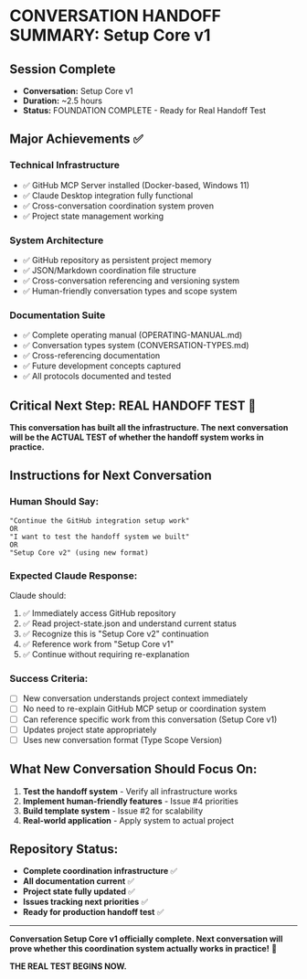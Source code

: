 # CONVERSATION HANDOFF SUMMARY: Setup Core v1

## Session Complete
- **Conversation:** Setup Core v1
- **Duration:** ~2.5 hours
- **Status:** FOUNDATION COMPLETE - Ready for Real Handoff Test

## Major Achievements ✅

### Technical Infrastructure
- ✅ GitHub MCP Server installed (Docker-based, Windows 11)
- ✅ Claude Desktop integration fully functional
- ✅ Cross-conversation coordination system proven
- ✅ Project state management working

### System Architecture  
- ✅ GitHub repository as persistent project memory
- ✅ JSON/Markdown coordination file structure
- ✅ Cross-conversation referencing and versioning system
- ✅ Human-friendly conversation types and scope system

### Documentation Suite
- ✅ Complete operating manual (OPERATING-MANUAL.md)
- ✅ Conversation types system (CONVERSATION-TYPES.md) 
- ✅ Cross-referencing documentation
- ✅ Future development concepts captured
- ✅ All protocols documented and tested

## Critical Next Step: REAL HANDOFF TEST 🎯

**This conversation has built all the infrastructure. The next conversation will be the ACTUAL TEST of whether the handoff system works in practice.**

## Instructions for Next Conversation

### Human Should Say:
```
"Continue the GitHub integration setup work"
OR
"I want to test the handoff system we built" 
OR
"Setup Core v2" (using new format)
```

### Expected Claude Response:
Claude should:
1. ✅ Immediately access GitHub repository
2. ✅ Read project-state.json and understand current status  
3. ✅ Recognize this is "Setup Core v2" continuation
4. ✅ Reference work from "Setup Core v1" 
5. ✅ Continue without requiring re-explanation

### Success Criteria:
- [ ] New conversation understands project context immediately
- [ ] No need to re-explain GitHub MCP setup or coordination system
- [ ] Can reference specific work from this conversation (Setup Core v1)
- [ ] Updates project state appropriately
- [ ] Uses new conversation format (Type Scope Version)

## What New Conversation Should Focus On:
1. **Test the handoff system** - Verify all infrastructure works
2. **Implement human-friendly features** - Issue #4 priorities
3. **Build template system** - Issue #2 for scalability
4. **Real-world application** - Apply system to actual project

## Repository Status:
- **Complete coordination infrastructure** ✅
- **All documentation current** ✅  
- **Project state fully updated** ✅
- **Issues tracking next priorities** ✅
- **Ready for production handoff test** ✅

---

**Conversation Setup Core v1 officially complete. Next conversation will prove whether this coordination system actually works in practice!** 🚀

**THE REAL TEST BEGINS NOW.**